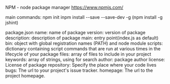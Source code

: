 NPM - node package manager
https://www.npmjs.com/

main commands:
    npm init
    inpm install
            --save
            --save-dev
            -g (npm install -g jshint)

package.json
    name: name of package
    version: version of package
    description: description of package
    main: entry point(index.js as default)
    bin: object with global registration names (PATH) and node module
    scripts: dictionary containing script commands that are run at various times in the lifecycle of your package
    files: array of files to include in your project
    keywords: array of strings, using for search
    author: package author
    license: License of package
    repository: Specify the place where your code lives
    bugs: The url to your project's issue tracker.
    homepage: The url to the project homepage.